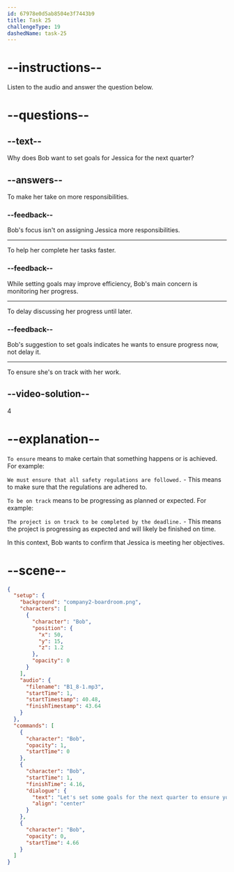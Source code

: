 ```yaml
---
id: 67978e0d5ab8504e3f7443b9
title: Task 25
challengeType: 19
dashedName: task-25
---
```


<!-- (Audio) Bob: Let's set some goals for the next quarter to ensure you're on track. -->

# --instructions--

Listen to the audio and answer the question below.

# --questions--

## --text--

Why does Bob want to set goals for Jessica for the next quarter?

## --answers--

To make her take on more responsibilities.

### --feedback--

Bob's focus isn't on assigning Jessica more responsibilities.

---

To help her complete her tasks faster.

### --feedback--

While setting goals may improve efficiency, Bob's main concern is monitoring her progress.

---

To delay discussing her progress until later.

### --feedback--

Bob's suggestion to set goals indicates he wants to ensure progress now, not delay it.

---

To ensure she's on track with her work.

## --video-solution--

4

# --explanation--

`To ensure` means to make certain that something happens or is achieved. For example:

`We must ensure that all safety regulations are followed.` - This means to make sure that the regulations are adhered to.

`To be on track` means to be progressing as planned or expected. For example:

`The project is on track to be completed by the deadline.` - This means the project is progressing as expected and will likely be finished on time.

In this context, Bob wants to confirm that Jessica is meeting her objectives.

# --scene--

```json
{
  "setup": {
    "background": "company2-boardroom.png",
    "characters": [
      {
        "character": "Bob",
        "position": {
          "x": 50,
          "y": 15,
          "z": 1.2
        },
        "opacity": 0
      }
    ],
    "audio": {
      "filename": "B1_8-1.mp3",
      "startTime": 1,
      "startTimestamp": 40.48,
      "finishTimestamp": 43.64
    }
  },
  "commands": [
    {
      "character": "Bob",
      "opacity": 1,
      "startTime": 0
    },
    {
      "character": "Bob",
      "startTime": 1,
      "finishTime": 4.16,
      "dialogue": {
        "text": "Let's set some goals for the next quarter to ensure you're on track.",
        "align": "center"
      }
    },
    {
      "character": "Bob",
      "opacity": 0,
      "startTime": 4.66
    }
  ]
}
```
